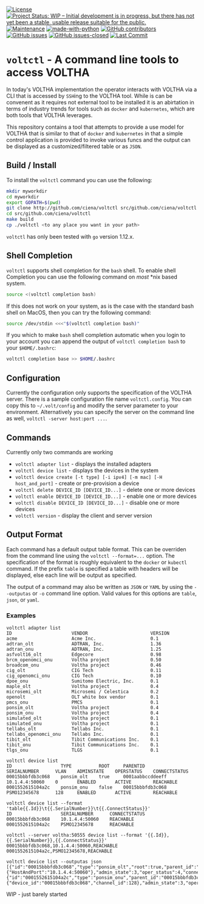 [![License](https://img.shields.io/github/license/ciena/voltctl.svg)]() [![Project Status: WIP – Initial development is in progress, but there has not yet been a stable, usable release suitable for the public.](https://www.repostatus.org/badges/latest/wip.svg)](https://www.repostatus.org/#wip) [![Maintenance](https://img.shields.io/badge/Maintained%3F-yes-green.svg)](https://gitHub.com/ciena/voltctl/graphs/commit-activity) [![made-with-python](https://img.shields.io/badge/Made%20with-Go-1f425f.svg)](https://www.golang.org/) [![GitHub contributors](https://img.shields.io/github/contributors/ciena/voltctl.svg)](https://gitHub.com/ciena/voltctl/graphs/contributors/) [![GitHub issues](https://img.shields.io/github/issues/ciena/voltctl.svg)](https://gitHub.com/ciena/voltctl/issues/) [![GitHub issues-closed](https://img.shields.io/github/issues-closed/ciena/voltctl.svg)](https://gitHub.com/ciena/voltctl/issues?q=is%3Aissue+is%3Aclosed) [![Last Commit](https://img.shields.io/github/last-commit/ciena/voltctl.svg)](https://github.com/ciena/voltctl/commits/master)

# `voltctl` - A command line tools to access VOLTHA
In today's VOLTHA implementation the operator interacts with VOLTHA via a CLI
that is accessed by `SSH`ing to the VOLTHA tool. While is can be convenent as
it requires not external tool to be installed it is an abirtation in terms of
industry trends for tools such as `docker` and `kubernetes`, which are both
tools that VOLTHA leverages.

This repository contains a tool that attempts to provide a use model for
VOLTHA that is similar to that of `docker` and `kubernetes` in that a simple
control application is provided to invoke various funcs and the output can
be displayed as a customized/filtered table or as `JSON`.

## Build / Install
To install the `voltctl` command you can use the following:
```bash
mkdir myworkdir
cd myworkdir
export GOPATH=$(pwd)
git clone http://github.com/ciena/voltctl src/github.com/ciena/voltctl
cd src/github.com/ciena/voltctl
make build
cp ./voltctl <to any place you want in your path>
```

`voltctl` has only been tested with `go` version 1.12.x.

## Shell Completion
`voltctl` supports shell completion for the `bash` shell. To enable
shell Completion you can use the following command on *most* \*nix based system.
```bash
source <(voltctl completion bash)
```

If this does not work on your system, as is the case with the standard
bash shell on MacOS, then you can try the following command:
```bash
source /dev/stdin <<<"$(voltctl completion bash)"
```

If you which to make `bash` shell completion automatic when you login to
your account you can append the output of `voltctl completion bash` to
your `$HOME/.bashrc`:
```bash
voltctl completion base >> $HOME/.bashrc
```

## Configuration
Currently the configuration only supports the specification of the VOLTHA
server. There is a sample configuration file name `voltctl.config`. You can
copy this to `~/.volt/config` and modify the server parameter to your
environment. Alternatively you can specify the server on the command line as
well, `voltctl -server host:port ...`.

## Commands
Currently only two commands are working
- `voltctl adapter list` - displays the installed adapters
- `voltctl device list` - displays the devices in the system
- `voltctl device create [-t type] [-i ipv4] [-m mac] [-H host_and_port]` -
  create or pre-provision a device
- `voltctl delete DEVICE_ID [DEVICE_ID...]` - delete one or more devices
- `voltctl enable DEVICE_ID [DEVICE_ID...]` - enable one or more devices
- `voltctl disable DEVICE_ID [DEVICE_ID...]` - disable one or more devices
- `voltctl version` - display the client and server version

## Output Format
Each command has a default output table format. This can be overriden from
the command line using the `voltctl --format=...` option. The specification
of the format is roughly equivalent to the `docker` or `kubectl` command. If
the prefix `table` is specified a table with headers will be displayed, else
each line will be output as specified.

The output of a command may also be written as `JSON` or `YAML` by using the
`--outputas` or `-o` command line option. Valid values for this options are
`table`, `json`, or `yaml`.

### Examples
```
voltctl adapter list
ID                      VENDOR                       VERSION
acme                    Acme Inc.                    0.1
adtran_olt              ADTRAN, Inc.                 1.36
adtran_onu              ADTRAN, Inc.                 1.25
asfvolt16_olt           Edgecore                     0.98
brcm_openomci_onu       Voltha project               0.50
broadcom_onu            Voltha project               0.46
cig_olt                 CIG Tech                     0.11
cig_openomci_onu        CIG Tech                     0.10
dpoe_onu                Sumitomo Electric, Inc.      0.1
maple_olt               Voltha project               0.4
microsemi_olt           Microsemi / Celestica        0.2
openolt                 OLT white box vendor         0.1
pmcs_onu                PMCS                         0.1
ponsim_olt              Voltha project               0.4
ponsim_onu              Voltha project               0.4
simulated_olt           Voltha project               0.1
simulated_onu           Voltha project               0.1
tellabs_olt             Tellabs Inc.                 0.1
tellabs_openomci_onu    Tellabs Inc.                 0.1
tibit_olt               Tibit Communications Inc.    0.1
tibit_onu               Tibit Communications Inc.    0.1
tlgs_onu                TLGS                         0.1
```

```
voltctl device list
ID                  TYPE          ROOT     PARENTID            SERIALNUMBER      VLAN    ADMINSTATE    OPERSTATUS    CONNECTSTATUS
00015bbbfdb3c068    ponsim_olt    true     0001aabbccddeeff    10.1.4.4:50060    0       ENABLED       ACTIVE        REACHABLE
0001552615104a2c    ponsim_onu    false    00015bbbfdb3c068    PSMO12345678      128     ENABLED       ACTIVE        REACHABLE
```

```
voltctl device list --format 'table{{.Id}}\t{{.SerialNumber}}\t{{.ConnectStatus}}'
ID                  SERIALNUMBER      CONNECTSTATUS
00015bbbfdb3c068    10.1.4.4:50060    REACHABLE
0001552615104a2c    PSMO12345678      REACHABLE
```

```
voltctl --server voltha:50555 device list --format '{{.Id}},{{.SerialNumber}},{{.ConnectStatus}}'
00015bbbfdb3c068,10.1.4.4:50060,REACHABLE
0001552615104a2c,PSMO12345678,REACHABLE
````

```
voltctl device list --outputas json
[{"id":"00015bbbfdb3c068","type":"ponsim_olt","root":true,"parent_id":"0001aabbccddeeff","vendor":"ponsim","model":"n/a","serial_number":"10.1.4.4:50060","adapter":"ponsim_olt","Address":{"HostAndPort":"10.1.4.4:50060"},"admin_state":3,"oper_status":4,"connect_status":2},{"id":"0001552615104a2c","type":"ponsim_onu","parent_id":"00015bbbfdb3c068","parent_port_no":1,"vendor":"ponsim","model":"n/a","serial_number":"PSMO12345678","vlan":128,"Address":null,"proxy_address":{"device_id":"00015bbbfdb3c068","channel_id":128},"admin_state":3,"oper_status":4,"connect_status":2}]
```

WIP - just barely started
